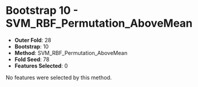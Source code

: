 # Bootstrap 10 - SVM_RBF_Permutation_AboveMean

- **Outer Fold**: 28
- **Bootstrap**: 10
- **Method**: SVM_RBF_Permutation_AboveMean
- **Fold Seed**: 78
- **Features Selected**: 0

No features were selected by this method.
